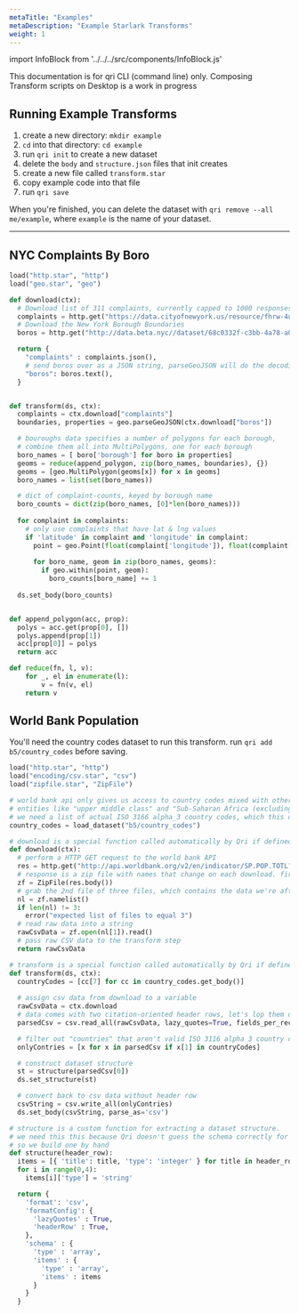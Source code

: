 ```yaml
---
metaTitle: "Examples"
metaDescription: "Example Starlark Transforms"
weight: 1
---
```


import InfoBlock from '../../../src/components/InfoBlock.js'

<InfoBlock>
  This documentation is for qri CLI (command line) only. Composing Transform scripts on Desktop is a work in progress
</InfoBlock>

## Running Example Transforms

1. create a new directory: `mkdir example`
2. `cd` into that directory: `cd example`
3. run `qri init` to create a new dataset
4. delete the `body` and `structure.json` files that init creates
5. create a new file called `transform.star`
6. copy example code into that file
7. run `qri save`

When you're finished, you can delete the dataset with `qri remove --all me/example`, where `example` is the name of your dataset.

-- --


## NYC Complaints By Boro

```python
load("http.star", "http")
load("geo.star", "geo")

def download(ctx):
  # Download list of 311 complaints, currently capped to 1000 responses for testing purposes
  complaints = http.get("https://data.cityofnewyork.us/resource/fhrw-4uyv.json?$offset=0&$limit=10000")
  # Download the New York Borough Boundaries
  boros = http.get("http://data.beta.nyc//dataset/68c0332f-c3bb-4a78-a0c1-32af515892d6/resource/7c164faa-4458-4ff2-9ef0-09db00b509ef/download/42c737fd496f4d6683bba25fb0e86e1dnycboroughboundaries.geojson")

  return {
    "complaints" : complaints.json(),
    # send boros over as a JSON string, parseGeoJSON will do the decoding
    "boros": boros.text(),
  }


def transform(ds, ctx):
  complaints = ctx.download["complaints"]
  boundaries, properties = geo.parseGeoJSON(ctx.download["boros"])

  # bouroughs data specifies a number of polygons for each borough,
  # combine them all into MultiPolygons, one for each borough
  boro_names = [ boro['borough'] for boro in properties]
  geoms = reduce(append_polygon, zip(boro_names, boundaries), {})
  geoms = [geo.MultiPolygon(geoms[x]) for x in geoms]
  boro_names = list(set(boro_names))

  # dict of complaint-counts, keyed by borough name
  boro_counts = dict(zip(boro_names, [0]*len(boro_names)))
  
  for complaint in complaints:
    # only use complaints that have lat & lng values
    if 'latitude' in complaint and 'longitude' in complaint:
      point = geo.Point(float(complaint['longitude']), float(complaint['latitude']))
      
      for boro_name, geom in zip(boro_names, geoms):
        if geo.within(point, geom):
          boro_counts[boro_name] += 1
  
  ds.set_body(boro_counts)


def append_polygon(acc, prop):
  polys = acc.get(prop[0], [])
  polys.append(prop[1])
  acc[prop[0]] = polys
  return acc

def reduce(fn, l, v):
	for _, el in enumerate(l):
		v = fn(v, el)
	return v
```


## World Bank Population

You'll need the country codes dataset to run this transform. run `qri add b5/country_codes` before saving.

```python
load("http.star", "http")
load("encoding/csv.star", "csv")
load("zipfile.star", "ZipFile")

# world bank api only gives us access to country codes mixed with other (often useful!) country-like
# entities like "upper middle class" and "Sub-Saharan Africa (excluding high income)"
# we need a list of actual ISO 3166 alpha_3 country codes, which this dataset provides on column index 7
country_codes = load_dataset("b5/country_codes")

# download is a special function called automatically by Qri if defined
def download(ctx):
  # perform a HTTP GET request to the world bank API
  res = http.get("http://api.worldbank.org/v2/en/indicator/SP.POP.TOTL?downloadformat=csv")
  # response is a zip file with names that change on each download. first, open the zip archive:
  zf = ZipFile(res.body())
  # grab the 2nd file of three files, which contains the data we're after
  nl = zf.namelist()
  if len(nl) != 3:
    error("expected list of files to equal 3")
  # read raw data into a string
  rawCsvData = zf.open(nl[1]).read()
  # pass raw CSV data to the transform step
  return rawCsvData

# transform is a special function called automatically by Qri if defined
def transform(ds, ctx):
  countryCodes = [cc[7] for cc in country_codes.get_body()]
  
  # assign csv data from download to a variable
  rawCsvData = ctx.download
  # data comes with two citation-oriented header rows, let's lop them off by reading csv data
  parsedCsv = csv.read_all(rawCsvData, lazy_quotes=True, fields_per_record=-1, skip=2)

  # filter out "countries" that aren't valid ISO 3116 alpha 3 country codes
  onlyContries = [x for x in parsedCsv if x[1] in countryCodes]

  # construct dataset structure
  st = structure(parsedCsv[0])
  ds.set_structure(st)

  # convert back to csv data without header row
  csvString = csv.write_all(onlyContries)
  ds.set_body(csvString, parse_as='csv')

# structure is a custom function for extracting a dataset structure.
# we need this this because Qri doesn't guess the schema correctly for us
# so we build one by hand
def structure(header_row):
  items = [{ 'title': title, 'type': 'integer' } for title in header_row]
  for i in range(0,4):
    items[i]['type'] = 'string' 

  return {
    'format': 'csv',
    'formatConfig': {
      'lazyQuotes' : True,
      'headerRow' : True,
    },
    'schema' : {
      'type' : 'array',
      'items' : {
        'type' : 'array',
        'items' : items
      }
    }
  }
```